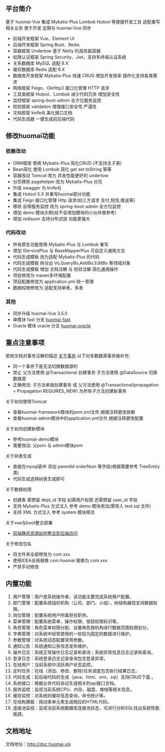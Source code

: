 ## 平台简介

基于 huomai-Vue 集成 Mybatis-Plus Lombok Hutool 等便捷开发工具 适配重写相关业务 便于开发 定期与 huomai-Vue 同步
* 前端开发框架 Vue、Element UI
* 后端开发框架 Spring Boot、Redis
* 容器框架 Undertow 基于 Netty 的高性能容器
* 权限认证框架 Spring Security、Jwt，支持多终端认证系统
* 关系数据库 MySQL 适配 8.X 
* 缓存数据库 Redis 适配 6.X
* 数据库开发框架 Mybatis-Plus 快速 CRUD 增加开发效率 插件化支持各类需求
* 网络框架 Feign、OkHttp3 接口化管理 HTTP 请求
* 工具类框架 Hutool、Lombok 减少代码冗余 增加安全性
* 监控框架 spring-boot-admin 全方位服务监控
* 校验框架 validation 增强接口安全性 严谨性
* 文档框架 knife4j 美化接口文档
* 代码生成器 一键生成前后端代码

## 修改huomai功能

### 依赖改动

* ORM框架 使用 Mybatis-Plus 简化CRUD (不支持主子表)
* Bean简化 使用 Lombok 简化 get set toString 等等
* 容器改动 Tomcat 改为 并发性能更好的 undertow
* 分页移除 pagehelper 改为 Mybatis-Plus 分页
* 升级 swagger 为 knife4j
* 集成 Hutool 5.X 并重写huomai部分功能
* 集成 Feign 接口化管理 Http 请求(如三方请求 支付,短信,推送等)
* 移除 自带服务监控 改为 spring-boot-admin 全方位监控
* 增加 demo 模块示例(给不会增加模块的小伙伴做参考)
* 增加 redisson 支持分布式锁 功能更强大

### 代码改动

* 所有原生功能使用 Mybatis-Plus 与 Lombok 重写
* 增加 IServicePlus 与 BaseMapperPlus 可自定义通用方法
* 代码生成模板 改为适配 Mybatis-Plus 的代码
* 代码生成模板 拆分出 Vo,QueryBo,AddBo,EditBo 等领域对象
* 代码生成模板 增加 文档注解 与 校验注解 简化通用操作
* 项目修改为 maven多环境配置
* 项目配置修改为 application.yml 统一管理
* 数据权限修改为 适配支持单表、多表

### 其他

* 同步升级 huomai-Vue 3.5.0
* 单模块 fast 分支 [huomai-fast](https://gitee.com/JavaLionLi/huomai/tree/fast/)
* Oracle 模块 oracle 分支 [huomai-oracle](https://gitee.com/JavaLionLi/huomai/tree/oracle/)


## 重点注意事项

若依文档对事务注解的描述 [关于事务](https://doc.huomai.vip/huomai/document/htsc.html#%E4%BA%8B%E5%8A%A1%E7%AE%A1%E7%90%86)  以下对多数据源事务做补充:
* 同一个事务下是无法切换数据源的
* 禁止 父方法使用 @Transactional 创建事务 子方法使用 @DataSource 切换数据源
* 正确用法: 子方法单独创建事务 或 父方法使用 @Transactional(propagation = Propagation.REQUIRES_NEW) 为所有子方法创建新事务

关于如何使用Tomcat
* 查看huomai-framework模块的pom.xml文件,根据注释更改依赖
* 查看huomai-admin模块中的application.yml文件,根据注释更改配置

关于如何创建新模块
* 参考huomai-demo模块
* 需要改动: 父pom 与 admin模块pom

关于树表生成
* 直接在mysql表中 添加 parentId orderNum 等字段(根据需要参考 TreeEntity类)
* 代码生成选择树表生成即可

关于数据权限
* 创建表 需预留 dept_id 字段 如需用户权限 还需预留 user_id 字段
* 支持 Mybatis-Plus 方式注入 参考 demo 模块用法(需导入 test.sql 文件)
* 支持 XML 方式注入 参考 system 模块用法

关于vue与boot整合部署  
* [前端静态资源如何整合到后端访问](https://doc.huomai.vip/huomai-vue/other/faq.html#前端静态资源如何整合到后端访问)

关于修改包名
* 将文件夹全部修改为 com.xxx
* 使用IDEA全局替换 com.huomai 替换为 com.xxx
* 严禁手动修改

## 内置功能

1.  用户管理：用户是系统操作者，该功能主要完成系统用户配置。
2.  部门管理：配置系统组织机构（公司、部门、小组），树结构展现支持数据权限。
3.  岗位管理：配置系统用户所属担任职务。
4.  菜单管理：配置系统菜单，操作权限，按钮权限标识等。
5.  角色管理：角色菜单权限分配、设置角色按机构进行数据范围权限划分。
6.  字典管理：对系统中经常使用的一些较为固定的数据进行维护。
7.  参数管理：对系统动态配置常用参数。
8.  通知公告：系统通知公告信息发布维护。
9.  操作日志：系统正常操作日志记录和查询；系统异常信息日志记录和查询。
10. 登录日志：系统登录日志记录查询包含登录异常。
11. 在线用户：当前系统中活跃用户状态监控。
12. 定时任务：在线（添加、修改、删除)任务调度包含执行结果日志。
13. 代码生成：前后端代码的生成（java、html、xml、sql）支持CRUD下载 。
14. 系统接口：根据业务代码自动生成相关的api接口文档。
15. 服务监控：监视当前系统CPU、内存、磁盘、堆栈等相关信息。
16. 缓存监控：对系统的缓存信息查询，命令统计等。
17. 在线构建器：拖动表单元素生成相应的HTML代码。
18. 连接池监视：监视当前系统数据库连接池状态，可进行分析SQL找出系统性能瓶颈。

## 文档地址

文档地址：http://doc.huomai.vip
